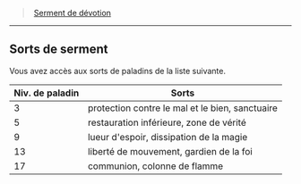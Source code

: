 ﻿---
!GenericItem
Name: Sorts de serment
Id: paladin_devotion_hd.md#sorts-de-serment
ParentLink: paladin_devotion_hd.md#serment-de-dévotion
ParentName: Serment de dévotion
NameLevel: 2
Attributes:
  Name: Sorts de serment
  Markdown: >+
    ## <!--Name-->Sorts de serment<!--/Name-->


    Vous avez accès aux sorts de paladins de la liste suivante.


    |Niv. de paladin|Sorts|

    |---|---|

    |3|protection contre le mal et le bien, sanctuaire|

    |5|restauration inférieure, zone de vérité|

    |9|lueur d'espoir, dissipation de la magie|

    |13|liberté de mouvement, gardien de la foi|

    |17|communion, colonne de flamme|

AttributesDictionary: >+
  Name: Sorts de serment

  Markdown: >+

    ## <!--Name-->Sorts de serment<!--/Name-->





    Vous avez accès aux sorts de paladins de la liste suivante.





    |Niv. de paladin|Sorts|



    |---|---|



    |3|protection contre le mal et le bien, sanctuaire|



    |5|restauration inférieure, zone de vérité|



    |9|lueur d'espoir, dissipation de la magie|



    |13|liberté de mouvement, gardien de la foi|



    |17|communion, colonne de flamme|



---
> [Serment de dévotion](hd_paladin_devotion.md)

---

## Sorts de serment

Vous avez accès aux sorts de paladins de la liste suivante.

|Niv. de paladin|Sorts|
|---|---|
|3|protection contre le mal et le bien, sanctuaire|
|5|restauration inférieure, zone de vérité|
|9|lueur d'espoir, dissipation de la magie|
|13|liberté de mouvement, gardien de la foi|
|17|communion, colonne de flamme|

